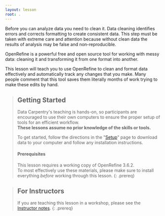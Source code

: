 ```yaml
---
layout: lesson
root: .
---
```


Before you can analyze data you need to clean it. Data cleaning identifies errors and corrects formatting to create consistent data. This step must be taken with extreme care and attention because without clean data the results of analysis may be false and non-reproducible.

OpenRefine is a powerful free and open source tool for working with messy data: cleaning it and transforming it from one format into another.

This lesson will teach you to use OpenRefine to clean and format
data effectively and automatically track any changes that you make. Many people comment
that this tool saves them literally months of work trying to make these
edits by hand.


> ## Getting Started
>
> Data Carpentry's teaching is hands-on, so participants are encouraged to use
> their own computers to ensure the proper setup of tools for an efficient
> workflow. <br>**These lessons assume no prior knowledge of the skills or tools.**
>
> To get started, follow the directions in the "[Setup](setup.html)" page to
> download data to your computer and follow any installation instructions.
>
> #### Prerequisites
>
> This lesson requires a working copy of OpenRefine 3.6.2.
> <br>To most effectively use these materials, please make sure to install
> everything *before* working through this lesson.
{: .prereq}

> ## For Instructors
> If you are teaching this lesson in a workshop, please see the
> [Instructor notes](guide/index.html).
{: .prereq}
